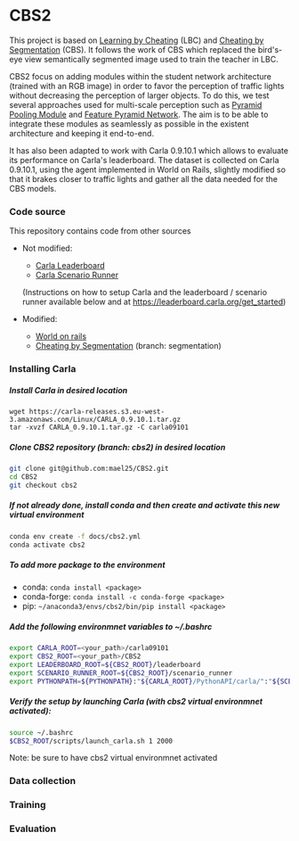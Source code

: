 # CBS2

This project is based on [Learning by Cheating](https://github.com/dotchen/LearningByCheating) (LBC) and [Cheating by Segmentation](https://github.com/thomasvanorden/LBS) (CBS).
It follows the work of CBS which replaced the bird's-eye view semantically segmented
image used to train the teacher in LBC.

CBS2 focus on adding modules within the student network architecture (trained with an RGB image)
in order to favor the perception of traffic lights without decreasing the perception of larger objects.
To do this, we test several approaches used for multi-scale perception such as [Pyramid Pooling Module](https://arxiv.org/abs/1612.01105) and [Feature Pyramid Network](https://arxiv.org/abs/1612.03144).
The aim is to be able to integrate these modules as seamlessly as possible in the existent architecture
and keeping it end-to-end.

It has also been adapted to work with Carla 0.9.10.1 which allows to evaluate its performance on Carla's leaderboard.
The dataset is collected on Carla 0.9.10.1, using the agent implemented in World on Rails, slightly modified so that it brakes
closer to traffic lights and gather all the data needed for the CBS models.

### Code source

This repository contains code from other sources
- Not modified:
  - [Carla Leaderboard](https://github.com/carla-simulator/leaderboard)
  - [Carla Scenario Runner](https://github.com/carla-simulator/scenario_runner)

  (Instructions on how to setup Carla and the leaderboard / scenario runner available below and at https://leaderboard.carla.org/get_started)

- Modified:
  - [World on rails](https://github.com/dotchen/WorldOnRails)
  - [Cheating by Segmentation](https://github.com/thomasvanorden/LBS) (branch: segmentation)


### Installing Carla

##### Install Carla in desired location
```
wget https://carla-releases.s3.eu-west-3.amazonaws.com/Linux/CARLA_0.9.10.1.tar.gz
tar -xvzf CARLA_0.9.10.1.tar.gz -C carla09101
```
##### Clone CBS2 repository (branch: cbs2) in desired location
```bash
git clone git@github.com:mael25/CBS2.git
cd CBS2
git checkout cbs2
```
##### If not already done, install conda and then create and activate this new virtual environment
```bash
conda env create -f docs/cbs2.yml
conda activate cbs2
```
##### To add more package to the environment

- conda: ```conda install <package>```
- conda-forge: ```conda install -c conda-forge <package>```
- pip: ```~/anaconda3/envs/cbs2/bin/pip install <package>```


##### Add the following environmnet variables to ~/.bashrc
```bash
export CARLA_ROOT=<your_path>/carla09101
export CBS2_ROOT=<your_path>/CBS2
export LEADERBOARD_ROOT=${CBS2_ROOT}/leaderboard
export SCENARIO_RUNNER_ROOT=${CBS2_ROOT}/scenario_runner
export PYTHONPATH=${PYTHONPATH}:"${CARLA_ROOT}/PythonAPI/carla/":"${SCENARIO_RUNNER_ROOT}":"${LEADERBOARD_ROOT}":"${CARLA_ROOT}/PythonAPI/carla/dist/carla-0.9.10-py3.7-linux-x86_64.egg"
```
##### Verify the setup by launching Carla (with cbs2 virtual environmnet activated):
```bash
source ~/.bashrc
$CBS2_ROOT/scripts/launch_carla.sh 1 2000
```
Note: be sure to have cbs2 virtual environmnet activated
### Data collection


### Training


### Evaluation
